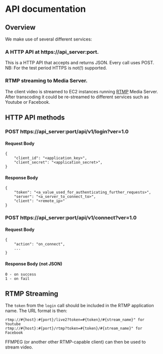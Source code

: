 # API documentation

## Overview

We make use of several different services:

### A HTTP API at https://api_server:port.

This is a HTTP API that accepts and returns JSON. Every call uses POST.
NB: For the test period HTTPS is not(!) supported.

### RTMP streaming to Media Server.

The client video is streamed to EC2 instances running [RTMP](http://en.wikipedia.org/wiki/Real_Time_Messaging_Protocol) Media Server. After transcoding it could be re-streamed to different services such as Youtube or Facebook.

## HTTP API methods

### POST https://api_server:port/api/v1/login?ver=1.0

#### Request Body

```
{
    "client_id": "<application_key>",
    "client_secret": "<application_secret>",
}
```

#### Response Body

```
{
    "token": "<a_value_used_for_authenticating_further_requests>",
    "server": "<a_server_to_connect_to>",
    "client": "<remote_ip>"
}
```

### POST https://api_server:port/api/v1/connect?ver=1.0

#### Request Body

```
{
    "action": "on_connect",
    ...
}
```

#### Response Body (not JSON)

```
0 - on success
1 - on fail
```

## RTMP Streaming

The `token` from the `login` call should be included in the RTMP
application name. The URL format is then:

```
rtmp://#{host}:#{port}/live2?token=#{token}/#{stream_name}" for Youtube
rtmp://#{host}:#{port}/rtmp?token=#{token}/#{stream_name}" for Facebook
```

FFMPEG (or another other RTMP-capable client) can then be used to stream video.
